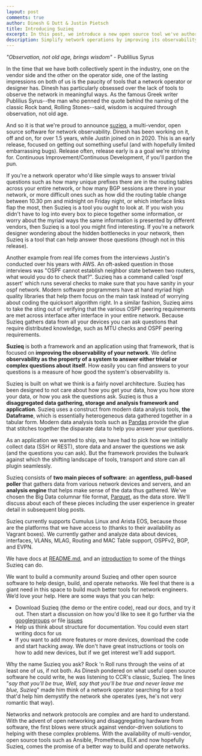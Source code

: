 ```yaml
---
layout: post
comments: true
author: Dinesh G Dutt & Justin Pietsch
title: Introducing Suzieq
excerpt: In this post, we introduce a new open source tool we've authored called Suzieq.
description: Simplify network operations by improving its observability.
---
```

*"Observation, not old age, brings wisdom"* - Publilius Syrus

In the time that we have both collectively spent in the industry, one on the vendor side and the other on the operator side, one of the lasting impressions on both of us is the paucity of tools that a network operator or designer has. Dinesh has particularly obsessed over the lack of tools to observe the network in meaningful ways. As the famous Greek writer Publilius Syrus--the man who penned the quote behind the naming of the classic Rock band, Rolling Stones--said, wisdom is acquired through observation, not old age.

And so it is that we're proud to announce [suzieq](https://github.com/netenglabs/suzieq), a multi-vendor, open source software for network observability. Dinesh has been working on it, off and on, for over 1.5 years, while Justin joined on in 2020. This is an early release, focused on getting out something useful (and with hopefully limited embarrassing bugs). Release often, release early is a a goal we're striving for. Continuous Improvement/Continuous Development, if you'll pardon the pun. 

If you're a network operator who'd like simple ways to answer trivial questions such as how many unique prefixes there are in the routing tables across your entire network, or how many BGP sessions are there in your network, or more difficult ones such as how did the routing table change between 10.30 pm and midnight on Friday night, or which interface links flap the most, then Suzieq is a tool you ought to look at. If you wish you didn't have to log into every box to piece together some information, or worry about the myriad ways the same information is presented by different vendors, then Suzieq is a tool you might find interesting. If you're a network designer wondering about the hidden bottlenecks in your network, then Suzieq is a tool that can help answer those questions (though not in this release). 

Another example from real life comes from the interviews Justin's conducted over his years with AWS. An oft-asked question in those interviews was "OSPF cannot establish neighbor state between two routers, what would you do to check that?". Suzieq has a command called 'ospf assert' which runs several checks to make sure that you have sanity in your ospf network. Modern software programmers have at hand myriad high quality libraries that help them focus on the main task instead of worrying about coding the quicksort algorithm right. In a similar fashion, Suzieq aims to take the sting out of verifying that the various OSPF peering requirements are met across interface after interface in your entire network. Because Suzieq gathers data from all your devices you can ask questions that require distributed knowledge, such as MTU checks and OSPF peering requirements. 

**Suzieq** is both a framework and an application using that framework, that is focused on **improving the observability of your network**.  We define **observability as the property of a system to answer either trivial or complex questions about itself**. How easily you can find answers to your questions is a measure of how good the system's observability is.

Suzieq is built on what we think is a fairly novel architecture. Suzieq has been designed to not care about how you get your data, how you how store your data, or how you ask the questions ask. Suzieq is thus a **disaggregated data gathering, storage and analysis framework and application**. Suzieq uses a construct from modern data analysis tools, **the Dataframe**, which is essentially heterogeneous data gathered together in a tabular form. Modern data analysis tools such as [Pandas](https://pandas.pydata.org/) provide the glue that stitches together the disparate data to help you answer your questions. 

As an application we wanted to ship, we have had to pick how we initially collect data (SSH or REST), store data and answer the questions we ask (and the questions you can ask). But the framework provides the bulwark against which the shifting landscape of tools, transport and store can all plugin seamlessly. 

Suzieq consists of **two main pieces of software**: an **agentless, pull-based poller** that gathers data from various network devices and servers, and an **analysis engine** that helps make sense of the data thus gathered. We've chosen the Big Data columnar file format, [Parquet](https://en.wikipedia.org/wiki/Apache_Parquet), as the data store. We'll discuss about each of these pieces including the user experience in greater detail in subsequent blog posts.

Suzieq currently supports Cumulus Linux and Arista EOS, because those are the platforms that we have access to (thanks to their availability as Vagrant boxes). We currently gather and analyze data about devices, interfaces, VLANs, MLAG, Routing and MAC Table support, OSPFv2, BGP, and EVPN.

We have docs at ​[README.md](https://github.com/netenglabs/suzieq/blob/master/README.md), and an [introduction](https://github.com/netenglabs/suzieq/blob/master/docs/analyzer.md) to some of the things Suzieq can do.

We want to build a community around Suzieq and other open source software to help design, build, and operate networks. We feel that there is a giant need in this space to build much better tools for network engineers. We’d love your help. Here are some ways that you can help:

  - Download Suzieq (the demo or the entire code), read our docs, and try it out. Then start a discussion on how you'd like to see it go further via the [googlegroups](https://groups.google.com/d/forum/netenglabs-suzieq) or file [issues](https://github.com/netenglabs/suzieq/issues)
  - Help us think about structure for documentation. You could even start writing docs for us
  - If you want to add more features or more devices, download the code and start hacking away. We don't have great instructions or tools on how to add new devices, but if we get interest we'll add support.

Why the name Suzieq you ask? Rock 'n Roll runs through the veins of at least one of us, if not both. As Dinesh pondered on what useful open source software he could write, he was listening to CCR's classic, Suzieq. The lines "*say that you'll be true, Well, say that you'll be true and never leave me blue, Suzieq*" made him think of a network operator searching for a tool that'd help him demystify the network she operates (yes, he's not very romantic that way).

Networks and network protocols are complex and are hard to understand. With the advent of open networking and disaggregating hardware from software, the first blows were struck against vendor-driven solutions to helping with these complex problems. With the availability of multi-vendor, open source tools such as Ansible, Prometheus, ELK and now hopefully Suzieq, comes the promise of a better way to build and operate networks. 
